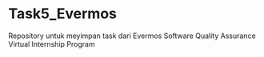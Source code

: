 # Task5_Evermos
Repository untuk meyimpan task dari Evermos Software Quality Assurance Virtual Internship Program
